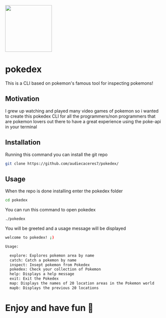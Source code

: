 <img src="https://github.com/audiecaceres7/pokedex/assets/96566379/ff618b09-c493-41a1-b677-59f007d2ef70" width=150x150 img/>

# pokedex 
This is a CLI based on pokemon's famous tool for inspecting pokemons!

## Motivation
I grew up watching and played many video games of pokemon so i wanted to create this pokedex
CLI for all the programmers/non programmers that are pokemon lovers out there to have a great 
experience using the poke-api in your terminal 

## Installation
Running this command you can install the git repo
```bash 
git clone https://github.com/audiecaceres7/pokedex/
```
## Usage 
When the repo is done installing enter the pokedex folder
```bash
cd pokedex
```
You can run this command to open pokedex
```bash
./pokedex
```
You will be greeted and a usage message will be displayed
```bash
welcome to pokedex! ;)

Usage:

  explore: Explores pokemon area by name
  catch: Catch a pokemon by name
  inspect: Insept pokemon from Pokedex
  pokedex: Check your collection of Pokemon
  help: Displays a help message
  exit: Exit the Pokedex
  map: Displays the names of 20 location areas in the Pokemon world
  mapb: Displays the previous 20 locations
```
# Enjoy and have fun 💙
